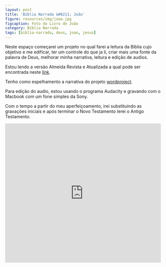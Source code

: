 ```yaml
---
layout: post
title: 'Bíblia Narrada &#8211; João'
figure: resources/img/joao.jpg
figcaption: Foto do Livro de João
category: Bíblia Narrada
tags: [biblia-narrada, deus, joao, jesus]
---
```

Neste espaço começarei um projeto no qual farei a leitura da Bíblia cujo objetivo e me edificar, ter um controle do que ja li, criar mais uma fonte da palavra de Deus, melhorar minha narrativa, leitura e edição de audios.

Estou lendo a versão Almeida Revista e Atualizada a qual pode ser encontrada neste <a href="http://biblia.com.br/joaoferreiraalmeidarevistaatualizada/" target="_blank">link</a>.

Tenho como espelhamento a narrativa do projeto <a href="https://www.wordproject.org/bibles/audio/04_portuguese/" target="_blank">wordproject</a>.
<!--more-->
Para edição do audio, estou usando o programa Audacity e gravando com o Macbook com um fone simples da Sony.

Com o tempo a partir do meu aperfeiçoamento, irei substituindo as gravações iniciais e após terminar o Novo Testamento lerei o Antigo Testamento.

<iframe width="100%" height="450" scrolling="no" frameborder="no" src="https://w.soundcloud.com/player/?url=https%3A//api.soundcloud.com/playlists/229290262&amp;color=ff5500&amp;auto_play=false&amp;hide_related=false&amp;show_comments=true&amp;show_user=true&amp;show_reposts=false"></iframe>